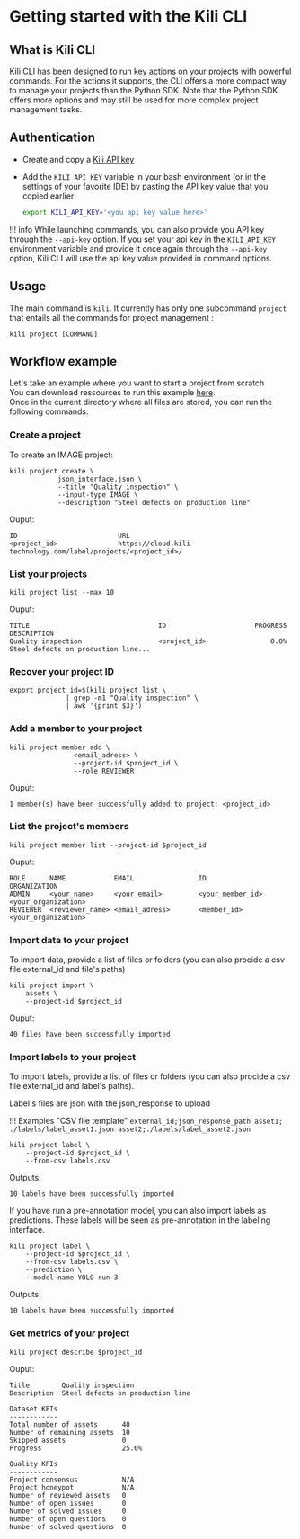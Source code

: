 # Getting started with the Kili CLI

## What is Kili CLI

Kili CLI has been designed to run key actions on your projects with powerful commands.
For the actions it supports, the CLI offers a more compact way to manage your projects than the Python SDK. Note that the Python SDK offers more options and may still be used for more complex project management tasks.

## Authentication

- Create and copy a [Kili API key](https://docs.kili-technology.com/docs/creating-an-api-key)
- Add the `KILI_API_KEY` variable in your bash environment (or in the settings of your favorite IDE) by pasting the API key value that you copied earlier:

  ```bash
  export KILI_API_KEY='<you api key value here>'
  ```

!!! info
    While launching commands, you can also provide you API key through the `--api-key` option. If you set your api key in the `KILI_API_KEY` environment variable and provide it once again through the `--api-key` option, Kili CLI will use the api key value provided in command options.

## Usage

The main command is `kili`. It currently has only one subcommand `project` that entails all the commands for project management :

```
kili project [COMMAND]
```

## Workflow example

Let's take an example where you want to start a project from scratch <br>
You can download ressources to run this example [here](https://storage.googleapis.com/kili-machine-learning-web/cli/CLI_Demo_Ressources.zip).<br>
Once in the current directory where all files are stored, you can run the following commands:

### Create a project

To create an IMAGE project:

```
kili project create \
            json_interface.json \
            --title "Quality inspection" \
            --input-type IMAGE \
            --description "Steel defects on production line"
```

Ouput:

```
ID                         URL
<project_id>               https://cloud.kili-technology.com/label/projects/<project_id>/
```

### List your projects

```
kili project list --max 10
```

Ouput:

```
TITLE                                ID                      PROGRESS  DESCRIPTION
Quality inspection                   <project_id>                0.0%  Steel defects on production line...
```

### Recover your project ID

```
export project_id=$(kili project list \
              | grep -m1 "Quality inspection" \
              | awk '{print $3}')
```

### Add a member to your project

```
kili project member add \
                <email_adress> \
                --project-id $project_id \
                --role REVIEWER
```

Ouput:

```
1 member(s) have been successfully added to project: <project_id>
```

### List the project's members

```
kili project member list --project-id $project_id
```

Ouput:

```
ROLE      NAME            EMAIL                ID                         ORGANIZATION
ADMIN     <your_name>     <your_email>         <your_member_id>           <your_organization>
REVIEWER  <reviewer_name> <email_adress>       <member_id>                <your_organization>
```

### Import data to your project

To import data, provide a list of files or folders (you can also procide a csv file external_id and file's paths)

```
kili project import \
    assets \
    --project-id $project_id
```

Ouput:

```
40 files have been successfully imported
```

### Import labels to your project

To import labels, provide a list of files or folders (you can also procide a csv file external_id and label's paths).

Label's files are json with the json_response to upload

!!! Examples "CSV file template"
    ```
    external_id;json_response_path
    asset1; ./labels/label_asset1.json
    asset2;./labels/label_asset2.json
    ```

```
kili project label \
    --project-id $project_id \
    --from-csv labels.csv
```

Outputs:

```
10 labels have been successfully imported
```

If you have run a pre-annotation model, you can also import labels as predictions.
These labels will be seen as pre-annotation in the labeling interface.

```
kili project label \
    --project-id $project_id \
    --from-csv labels.csv \
    --prediction \
    --model-name YOLO-run-3
```

Outputs:

```
10 labels have been successfully imported
```

### Get metrics of your project

```
kili project describe $project_id
```

Ouput:

```
Title        Quality inspection
Description  Steel defects on production line

Dataset KPIs
------------
Total number of assets      40
Number of remaining assets  10
Skipped assets              0
Progress                    25.0%

Quality KPIs
------------
Project consensus           N/A
Project honeypot            N/A
Number of reviewed assets   0
Number of open issues       0
Number of solved issues     0
Number of open questions    0
Number of solved questions  0
```
